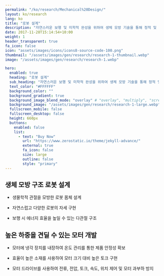 ```yaml
---
permalink: "/ko/research/Mechanical%20Design/"
layout: ko/research
lang: ko
title: "로봇 설계"
description: "자연스러운 보행 및 미학적 완성을 위하여 생체 모방 기술을 통해 정적 및 동적 구조 설계를 합니다."
date: 2017-11-28T15:14:54+10:00
weight: 1
header_transparent: true
fa_icon: false
icon: "assets/images/icons/icons8-source-code-100.png"
thumbnail: "/assets/images/gen/research/research-1-thumbnail.webp"
image: "/assets/images/gen/research/research-1.webp"

hero:
  enabled: true
  heading: "로봇 설계"
  sub_heading: "자연스러운 보행 및 미학적 완성을 위하여 생체 모방 기술을 통해 정적 및 동적 구조 설계를 합니다."
  text_color: "#FFFFFF"
  background_color: ""
  background_gradient: true
  background_image_blend_mode: "overlay" # "overlay", "multiply", "screen"
  background_image: "/assets/images/gen/research/research-1-large.webp"
  fullscreen_mobile: false
  fullscreen_desktop: false
  height: 660px
  buttons:
    enabled: false
    list:
      - text: "Buy Now"
        url: "https://www.zerostatic.io/theme/jekyll-advance/"
        external: true
        fa_icon: false
        size: large
        outline: false
        style: "primary"
---
```


## 생체 모방 구조 로봇 설계
  - 생물학적 관절을 모방한 로봇 몸체 설계

  - 자연스럽고 다양한 로봇의 자세 구현

  - 보행 시 에너지 효율을 높일 수 있는 다관절 구조

## 높은 하중을 견딜 수 있는 모터 개발
  - 모터에 냉각 장치를 내장하여 온도 관리를 통한 제품 안정성 확보

  - 효율이 높은 소재를 사용하여 모터 크기 대비 높은 토크 구현

  - 모터 드라이브를 사용하여 전류, 전압, 토크, 속도, 위치 제어 및 모터 과부하 방지